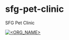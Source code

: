 # sfg-pet-clinic

SFG Pet Clinic

[![<ORG_NAME>](https://circleci.com/gh/mkPaprocki/sfg-pet-clinic.svg?style=svg)](<LINK>)